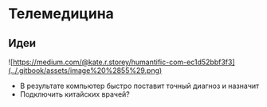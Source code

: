 # Телемедицина

## Идеи

![https://medium.com/@kate.r.storey/humantific-com-ec1d52bbf3f3](../.gitbook/assets/image%20%2855%29.png)

* В результате компьютер быстро поставит точный диагноз и назначит
* Подключить китайских врачей?

